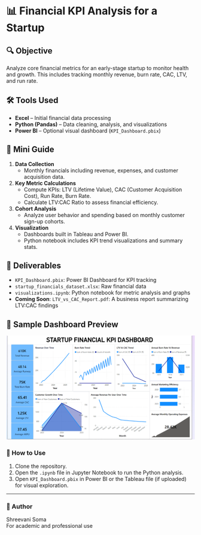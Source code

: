 # 📊 Financial KPI Analysis for a Startup

## 🔍 Objective
Analyze core financial metrics for an early-stage startup to monitor health and growth. This includes tracking monthly revenue, burn rate, CAC, LTV, and run rate.

## 🛠️ Tools Used
- **Excel** – Initial financial data processing
- **Python (Pandas)** – Data cleaning, analysis, and visualizations
- **Power BI** – Optional visual dashboard (`KPI_Dashboard.pbix`)

## 📌 Mini Guide
1. **Data Collection**
   - Monthly financials including revenue, expenses, and customer acquisition data.
2. **Key Metric Calculations**
   - Compute KPIs: LTV (Lifetime Value), CAC (Customer Acquisition Cost), Run Rate, Burn Rate.
   - Calculate LTV:CAC Ratio to assess financial efficiency.
3. **Cohort Analysis**
   - Analyze user behavior and spending based on monthly customer sign-up cohorts.
4. **Visualization**
   - Dashboards built in Tableau and Power BI.
   - Python notebook includes KPI trend visualizations and summary stats.

## 📁 Deliverables
- `KPI_Dashboard.pbix`: Power BI Dashboard for KPI tracking
- `startup_financials_dataset.xlsx`: Raw financial data
- `visualizations.ipynb`: Python notebook for metric analysis and graphs
- **Coming Soon**: `LTV_vs_CAC_Report.pdf`: A business report summarizing LTV:CAC findings

## 📸 Sample Dashboard Preview

![Dashboard Screenshot](dashboard_preview.png)


### 🚀 How to Use
1. Clone the repository.
2. Open the `.ipynb` file in Jupyter Notebook to run the Python analysis.
3. Open `KPI_Dashboard.pbix` in Power BI or the Tableau file (if uploaded) for visual exploration.

---

### 🧠 Author
Shreevani Soma  
For academic and professional use  
